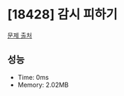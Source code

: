 # [18428] 감시 피하기

[문제 출처](https://www.acmicpc.net/problem/18428)

## 성능

- Time: 0ms
- Memory: 2.02MB